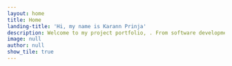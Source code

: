 ```yaml
---
layout: home
title: Home
landing-title: 'Hi, my name is Karann Prinja'
description: Welcome to my project portfolio, . From software development  to data analysis and problem-solving, my portfolio encapsulates my journey as a multidisciplinary professional. Through these projects, I have honed my skills in integrating cutting-edge technologies, collaborating with cross-functional teams, and delivering exceptional results. .
image: null
author: null
show_tile: true
---
```


